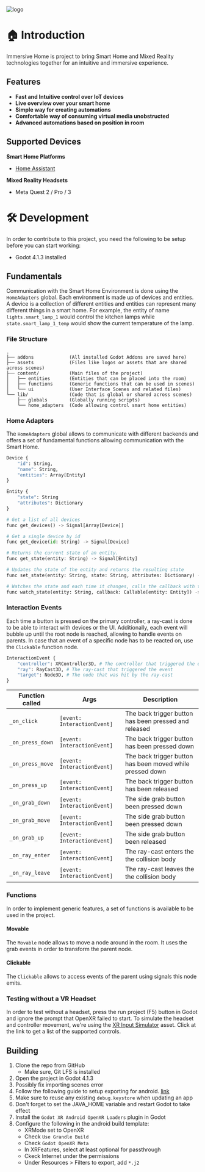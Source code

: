 ![logo](assets/banner.png)

#  🏠 Introduction

Immersive Home is project to bring Smart Home and Mixed Reality technologies together for an intuitive and immersive experience.

## Features

- **Fast and Intuitive control over IoT devices**
- **Live overview over your smart home**
- **Simple way for creating automations**
- **Comfortable way of consuming virtual media unobstructed**
- **Advanced automations based on position in room**

## Supported Devices

**Smart Home Platforms**
- [Home Assistant](https://www.home-assistant.io/)

**Mixed Reality Headsets**
- Meta Quest 2 / Pro / 3

# 🛠 Development

In order to contribute to this project, you need the following to be setup before you can start working:
- Godot 4.1.3 installed

## Fundamentals

Communication with the Smart Home Environment is done using the `HomeAdapters` global. Each environment is made up of devices and entities.
A device is a collection of different entities and entities can represent many different things in a smart home.
For example, the entity of name `lights.smart_lamp_1` would control the kitchen lamps while `state.smart_lamp_1_temp` would show the current temperature of the lamp.

### File Structure

```
.
├── addons             (All installed Godot Addons are saved here)
├── assets             (Files like logos or assets that are shared across scenes)
├── content/           (Main files of the project)
│   ├── entities       (Entities that can be placed into the room)
│   ├── functions      (Generic functions that can be used in scenes)
│   └── ui             (User Interface Scenes and related files)
└── lib/               (Code that is global or shared across scenes)
    ├── globals        (Globally running scripts)
    └── home_adapters  (Code allowing control smart home entities)
```

### Home Adapters

The `HomeAdapters` global allows to communicate with different backends and offers a set of fundamental functions allowing communication with the Smart Home.

```python
Device {
	"id": String,
	"name": String,
	"entities": Array[Entity]
}

Entity {
	"state": String
	"attributes": Dictionary
}

# Get a list of all devices
func get_devices() -> Signal[Array[Device]]

# Get a single device by id
func get_device(id: String) -> Signal[Device]

# Returns the current state of an entity.
func get_state(entity: String) -> Signal[Entity]

# Updates the state of the entity and returns the resulting state
func set_state(entity: String, state: String, attributes: Dictionary) -> Signal[Entity]

# Watches the state and each time it changes, calls the callback with the changed state, returns a function to stop watching the state
func watch_state(entity: String, callback: Callable[entity: Entity]) -> Callable
```

### Interaction Events

Each time a button is pressed on the primary controller, a ray-cast is done to be able to interact with devices or the UI.
Additionally, each event will bubble up until the root node is reached, allowing to handle events on parents.
In case that an event of a specific node has to be reacted on, use the `Clickable` function node.

```python
InteractionEvent {
	"controller": XRController3D, # The controller that triggered the event
	"ray": RayCast3D, # The ray-cast that triggered the event
	"target": Node3D, # The node that was hit by the ray-cast
}
```

| Function called | Args | Description |
| -- | -- | -- |
| `_on_click` | `[event: InteractionEvent]` | The back trigger button has been pressed and released |
| `_on_press_down` | `[event: InteractionEvent]` | The back trigger button has been pressed down |
| `_on_press_move` | `[event: InteractionEvent]` | The back trigger button has been moved while pressed down |
| `_on_press_up` | `[event: InteractionEvent]` | The back trigger button has been released |
| `_on_grab_down` | `[event: InteractionEvent]` | The side grab button been pressed down |
| `_on_grab_move` | `[event: InteractionEvent]` | The side grab button been pressed down |
| `_on_grab_up` | `[event: InteractionEvent]` | The side grab button been released |
| `_on_ray_enter` | `[event: InteractionEvent]` | The ray-cast enters the the collision body |
| `_on_ray_leave` | `[event: InteractionEvent]` | The ray-cast leaves the the collision body |

### Functions

In order to implement generic features, a set of functions is available to be used in the project.

#### Movable

The `Movable` node allows to move a node around in the room. It uses the grab events in order to transform the parent node.

#### Clickable

The `Clickable` allows to access events of the parent using signals this node emits.

### Testing without a VR Headset

In order to test without a headset, press the run project (F5) button in Godot and ignore the prompt that OpenXR failed to start.
To simulate the headset and controller movement, we're using the [XR Input Simulator](https://godotengine.org/asset-library/asset/1775) asset.
Click at the link to get a list of the supported controls.

## Building

1. Clone the repo from GitHub
	- Make sure, Git LFS is installed
2. Open the project in Godot 4.1.3
3. Possibly fix importing scenes error
4. Follow the following guide to setup exporting for android. [link](https://docs.godotengine.org/en/stable/tutorials/export/exporting_for_android.html)
5. Make sure to reuse any existing `debug.keystore` when updating an app
6. Don't forget to set the JAVA_HOME variable and restart Godot to take effect
7. Install the `Godot XR Android OpenXR Loaders` plugin in Godot
7. Configure the following in the android build template:
	- XRMode set to OpenXR
	- Check `Use Grandle Build`
	- Check `Godot OpenXR Meta`
	- In XRFeatures, select at least optional for passthrough
	- Ckeck Internet under the permissions
	- Under Resources > Filters to export, add `*.j2`